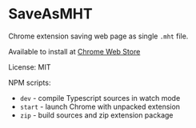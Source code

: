 # SaveAsMHT

Chrome extension saving web page as single `.mht` file.

Available to install at [Chrome Web Store](https://chrome.google.com/webstore/detail/save-as-mht/hfmodljjaibbdndlikgagimhhodmobkc)

License: MIT

NPM scripts:

- `dev` - compile Typescript sources in watch mode
- `start` - launch Chrome with unpacked extension
- `zip` - build sources and zip extension package
